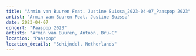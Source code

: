 ```yaml
---
title: "Armin van Buuren Feat. Justine Suissa_2023-04-07_Paaspop 2023"
artist: "Armin van Buuren Feat. Justine Suissa"
date: 2023-04-07
concert: "Paaspop 2023"
artists: "Armin van Buuren, Antoon, Bru-C"
location: "Paaspop"
location_details: "Schijndel, Netherlands"
---
```

